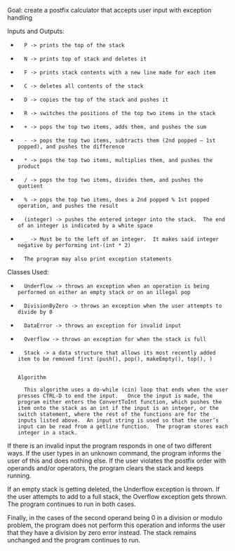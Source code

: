 Goal: create a postfix calculator that accepts user input with exception handling

Inputs and Outputs:

-       P -> prints the top of the stack
-       N -> prints top of stack and deletes it
-       F -> prints stack contents with a new line made for each item
-       C -> deletes all contents of the stack
-       D -> copies the top of the stack and pushes it
-       R -> switches the positions of the top two items in the stack
-       + -> pops the top two items, adds them, and pushes the sum
-       - -> pops the top two items, subtracts them (2nd popped – 1st popped), and pushes the difference
-       * -> pops the top two items, multiplies them, and pushes the product
-       / -> pops the top two items, divides them, and pushes the quotient
-       % -> pops the top two items, does a 2nd popped % 1st popped operation, and pushes the result
-       (integer) -> pushes the entered integer into the stack.  The end of an integer is indicated by a white space
-       _ -> Must be to the left of an integer.  It makes said integer negative by performing int-(int * 2)
-       The program may also print exception statements

Classes Used:

-       Underflow -> throws an exception when an operation is being performed on either an empty stack or on an illegal pop 
-       DivisionByZero -> throws an exception when the user attempts to divide by 0
-       DataError -> throws an exception for invalid input
-       Overflow -> throws an exception for when the stack is full
-       Stack -> a data structure that allows its most recently added item to be removed first (push(), pop(), makeEmpty(), top(), )

                                                                        Algorithm

        This algorithm uses a do-while (cin) loop that ends when the user presses CTRL-D to end the input.   Once the input is made, the program either enters the ConvertToInt function, which pushes the item onto the stack as an int if the input is an integer, or the switch statement, where the rest of the functions are for the inputs listed above.  An input string is used so that the user’s input can be read from a getline function.  The program stores each integer in a stack.  

If there is an invalid input the program responds in one of two different ways.  If the user types in an unknown command, the program informs the user of this and does nothing else.  If the user violates the postfix order with operands and/or operators, the program clears the stack and keeps running.  

If an empty stack is getting deleted, the Underflow exception is thrown.  If the user attempts to add to a full stack, the Overflow exception gets thrown.  The program continues to run in both cases.

Finally, in the cases of the second operand being 0 in a division or modulo problem, the program does not perform this operation and informs the user that they have a division by zero error instead.  The stack remains unchanged and the program continues to run.
